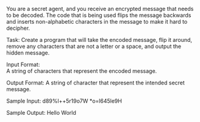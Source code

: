 You are a secret agent, and you receive an encrypted message that needs to be decoded. The code that is being used flips the message backwards and inserts non-alphabetic characters in the message to make it hard to decipher.

Task: 
Create a program that will take the encoded message, flip it around, remove any characters that are not a letter or a space, and output the hidden message.

Input Format:  
A string of characters that represent the encoded message.

Output Format: 
A string of character that represent the intended secret message.

Sample Input: 
d89%l++5r19o7W *o=l645le9H

Sample Output: 
Hello World

